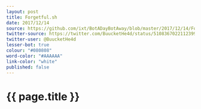 ```yaml
---
layout: post
title: Forgetful.sh
date: 2017/12/14
source: https://github.com/ixt/BotADayBotAway/blob/master/2017/12/14/Forgetful.sh
twitter-source: https://twitter.com/BuucketHe4d/status/510836702211239936
twitter-user: @BuucketHe4d
lesser-bot: true
colour: "#080808"
word-color: "#AAAAAA"
link-color: "white"
published: false
---
```

# {{ page.title }} 
